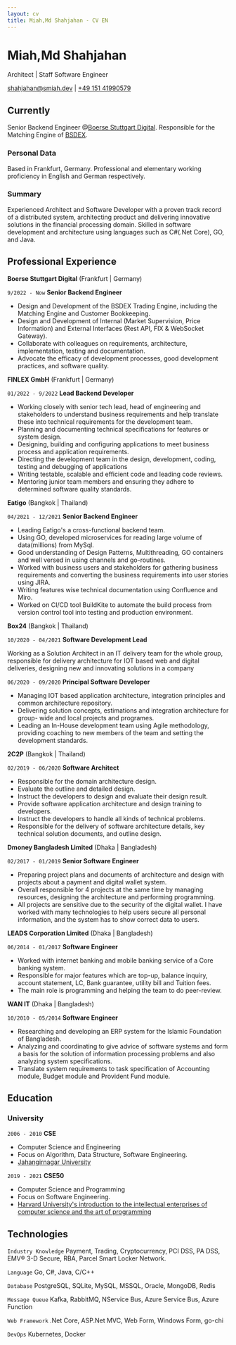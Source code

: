 ```yaml
---
layout: cv
title: Miah,Md Shahjahan - CV EN
---
```

# Miah,Md Shahjahan
Architect | Staff Software Engineer

<div id="webaddress">
  <a href="mailto:shahjahan@smiah.dev">shahjahan@smiah.dev</a>
| <a href="tel:+4915141990579">+49 151 41990579</a>
</div>


## Currently

Senior Backend Engineer @[Boerse Stuttgart Digital](https://www.bsdigital.com/en/). Responsible for the Matching Engine of [BSDEX](https://www.bsdex.de/en/).

### Personal Data

Based in Frankfurt, Germany. Professional and elementary working proficiency in English and German respectively.

### Summary

Experienced Architect and Software Developer with a proven track record of a distributed system, architecting product and delivering innovative solutions in the financial processing domain. 
Skilled in software development and architecture using languages such as C#(.Net Core), GO, and Java.

## Professional Experience

__Boerse Stuttgart Digital__ (Frankfurt | Germany)

`9/2022 - Now`
__Senior Backend Engineer__

- Design and Development of the BSDEX Trading Engine, including the Matching Engine and Customer Bookkeeping.
- Design and Development of Internal (Market Supervision, Price Information) and External Interfaces (Rest API, FIX & WebSocket Gateway).
- Collaborate with colleagues on requirements, architecture, implementation, testing
  and documentation.
- Advocate the efficacy of development processes, good development practices, and
  software quality.

__FINLEX GmbH__ (Frankfurt | Germany)

`01/2022 - 9/2022`
__Lead Backend Developer__

- Working closely with senior tech lead, head of engineering and stakeholders to understand business requirements and help translate these into technical requirements for the development team.
- Planning and documenting technical specifications for features or system design.
- Designing, building and configuring applications to meet business process and application requirements.
- Directing the development team in the design, development, coding, testing and debugging of applications
- Writing testable, scalable and efficient code and leading code reviews.
- Mentoring junior team members and ensuring they adhere to determined software quality standards.

__Eatigo__ (Bangkok | Thailand)

`04/2021 - 12/2021`
__Senior Backend Engineer__

- Leading Eatigo's a cross-functional backend team.
- Using GO, developed microservices for reading large volume of data(millions) from MySql.
- Good understanding of Design Patterns, Multithreading, GO containers and well versed in using channels and go-routines.
- Worked with business users and stakeholders for gathering business requirements and converting the business requirements into user stories using JIRA.
- Writing features wise technical documentation using Confluence and Miro.
- Worked on CI/CD tool BuildKite to automate the build process from version control tool into testing and
production environment.

__Box24__ (Bangkok | Thailand)

`10/2020 - 04/2021`
__Software Development Lead__

Working as a Solution Architect in an IT delivery team for the whole group, responsible for delivery architecture for IOT based web and digital deliveries, designing new and innovating solutions in a company

`06/2020 - 09/2020`
__Principal Software Developer__
- Managing IOT based application architecture, integration principles and common architecture repository.
- Delivering solution concepts, estimations and integration architecture for group- wide and local projects and programes.
- Leading an In-House development team using Agile methodology, providing coaching to new members of the team and setting the development standards.

__2C2P__ (Bangkok | Thailand)

`02/2019 - 06/2020`
__Software Architect__

- Responsible for the domain architecture design.
- Evaluate the outline and detailed design.
- Instruct the developers to design and evaluate their design result.
- Provide software application architecture and design training to developers.
- Instruct the developers to handle all kinds of technical problems.
- Responsible for the delivery of software architecture details, key technical solution documents, and outline design.

__Dmoney Bangladesh Limited__ (Dhaka | Bangladesh)

`02/2017 - 01/2019`
__Senior Software Engineer__

- Preparing project plans and documents of architecture and design with projects about a payment and digital wallet system.
- Overall responsible for 4 projects at the same time by managing resources, designing the architecture and performing programming.
- All projects are sensitive due to the security of the digital wallet. I have worked with many technologies to help users secure all personal information, and the system has to show correct data to users.

__LEADS Corporation Limited__ (Dhaka | Bangladesh)

`06/2014 - 01/2017`
__Software Engineer__

- Worked with internet banking and mobile banking service of a Core banking system.
- Responsible for major features which are top-up, balance inquiry, account statement, LC, Bank guarantee, utility bill and Tuition fees.
- The main role is programming and helping the team to do peer-review.

__WAN IT__ (Dhaka | Bangladesh)

`10/2010 - 05/2014`
__Software Engineer__

- Researching and developing an ERP system for the Islamic Foundation of Bangladesh.
- Analyzing and coordinating to give advice of software systems and form a basis for the solution of information processing problems and also analyzing system specifications.
- Translate system requirements to task specification of Accounting module, Budget module and Provident Fund module.

## Education

### University

`2006 - 2010`
__CSE__
- Computer Science and Engineering
- Focus on Algorithm, Data Structure, Software Engineering.
- [Jahangirnagar University](https://www.juniv.edu/)

`2019 - 2021`
__CSE50__
- Computer Science and Programming
- Focus on Software Engineering.
- [Harvard University's introduction to the intellectual enterprises of computer science and the art of programming](https://cs50.harvard.edu/)

## Technologies

`Industry Knowledge`
Payment, Trading, Cryptocurrency, PCI DSS, PA DSS, EMV® 3-D Secure, RBA, Parcel Smart Locker Network.

`Language`
Go, C#, Java, C/C++

`Database`
PostgreSQL, SQLite, MySQL, MSSQL, Oracle, MongoDB, Redis

`Message Queue`
Kafka, RabbitMQ, NService Bus, Azure Service Bus, Azure Function

`Web Framework`
.Net Core, ASP.Net MVC, Web Form, Windows Form, go-chi

`DevOps`
Kubernetes, Docker

